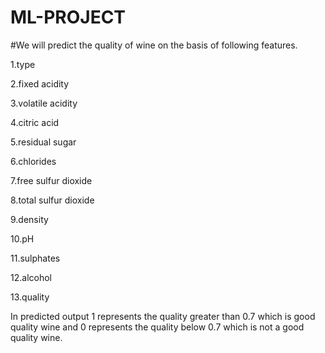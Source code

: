 # ML-PROJECT

#We will predict the quality of wine on the basis of following features.

1.type

2.fixed acidity

3.volatile acidity

4.citric acid

5.residual sugar

6.chlorides

7.free sulfur dioxide

8.total sulfur dioxide

9.density

10.pH

11.sulphates

12.alcohol

13.quality

In predicted output 1 represents the quality greater than 0.7 which is  good quality wine and 0 represents the quality below 0.7 which is not a good quality wine. 
